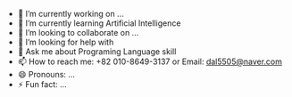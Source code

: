 
- 🔭 I’m currently working on ...
- 🌱 I’m currently learning Artificial Intelligence
- 👯 I’m looking to collaborate on ...
- 🤔 I’m looking for help with
- 💬 Ask me about Programing Language skill
- 📫 How to reach me: +82 010-8649-3137 or Email: dal5505@naver.com
- 😄 Pronouns: ...
- ⚡ Fun fact: ...

